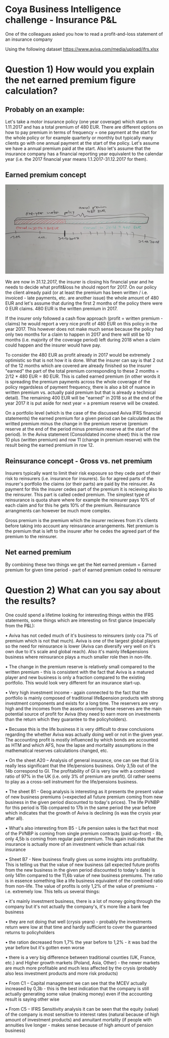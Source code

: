 # Coya Business Intelligence challenge - Insurance P&L
One of the colleagues asked you how to read a profit-and-loss statement of an insurance company

Using the following dataset
https://www.aviva.com/media/upload/ifrs.xlsx

# Question 1) How would you explain the net earned premium figure calculation?

## Probably on an example: 
Let's take a motor insurance policy (one year coverage) which starts on 1.11.2017 and has a total premium of 480 EUR. There are different options on how to pay premium in terms of frequency = one payment at the start for the whole policy or for example quarterly or monthly but typically many clients go with one annual payment at the start of the policy. Let's assume we have a annual premium paid at the start. Also let's assume that the insurance company has a financial reporting year equivalent to the calendar year (i.e. the 2017 financial year means 1.1.2017-31.12.2017 for them).

## Earned premium concept
![alt text](earned_premium.jpg) 

We are now in 31.12.2017, the insurer is closing his financial year and he needs to decide what profit&loss he should report for 2017. On our policy the client already paid (or at least the premium has been written / i.e. invoiced - late payments, etc. are another issue) the whole amount of 480 EUR and let's assume that during the first 2 months of the policy there were 0 EUR claims. 480 EUR is the written premium in 2017.

If the insurer only followed a cash flow approach (profit = written premium - claims) he would report a very nice profit of 480 EUR on this policy in the year 2017. This however does not make much sense because the policy had only two months for a claim to happen in 2017 and there will still be 10 months (i.e. majority of the coverage period) left during 2018 when a claim could happen and the insurer would have pay. 

To consider the 480 EUR as profit already in 2017 would be extremely optimistic so that is not how it is done. What the insurer can say is that 2 out of the 12 months which are covered are already finished so the insurer "earned" the part of the total premium corresponding to these 2 months = 2/12 * 480 EUR = 80 EUR. This is called earned premium (in other words it is spreading the premium payments across the whole coverage of the policy regardsless of payment frequency, there is also a bit of nuance in written premium vs. actually paid premium but that is already a technical detail). The remaining 400 EUR will be "earned" in 2018 so at the end of the year 2017 it is put aside for next year = a premium reserve will be created. 

On a portfolio level (which is the case of the discussed Aviva IFRS financial statements) the earned premium for a given period can be calculated as the writted premium minus the change in the premium reserve (premium reserve at the end of the period minus premium reserve at the start of the period). In the Aviva statement (Consolidated income sheet) this is the row 10 plus (written premium) and row 11 (change in premium reserve) with the result being the earned premium in row 12.

## Reinsurance concept - Gross vs. net premium
Insurers typically want to limit their risk exposure so they cede part of their risk to reinsurers (i.e. insurance for insurers). So for agreed parts of the insurer's portfolio the claims (or their parts) are paid by the reinsurer. As payment for this the insurer cedes part of the premium it is recieving also to the reinsurer. This part is called ceded premium. The simplest type of reinsurance is quota share where for example the reinsurer pays 10% of each claim and for this he gets 10% of the premium. Reinsurance arrangments can however be much more complex.

Gross premium is the premium which the insurer recieves from it's clients before taking into account any reinsurance arrangements. Net premium is the premium that is left to the insurer after he cedes the agreed part of the premium to the reinsurer.

## Net earned premium
By combining these two things we get the
Net earned premium = Earned premium for given time period - part of earned premium ceded to reinsurer

# Question 2) What can you say about the results?
One could spend a lifetime looking for interesting things within the IFRS statements, some things which are interesting on first glance (especially from the P&L):

• Aviva has not ceded much of it's business to reinsurers (only cca 7% of premium which is not that much). Aviva is one of the largest global players so the need for reinsurance is lower (Aviva can diversify very well on it's own due to it's scale and global reach). Also it's mainly life&pensions business where reinsurance plays a much smaller role then in non-life.

• The change in the premium reserve is relatively small compared to the written premium - this is consistent with the fact that Aviva is a matured player and new business is only a fraction compared to the existing portfolio. This would look very different for an insurance start-up.

• Very high investment income - again connected to the fact that the portfolio is mainly composed of traditional life&pension products with strong investment components and exists for a long time. The reservers are very high and the incomes from the assets covering these reserves are the main potential source of profit for Aviva (they need to earn more on investments than the return which they guarantee to the policyholders).

• Becuase this is the life business it is very difficult to draw conclusions regarding the whether Aviva was actually doing well or not in the given year. The accounting profit is mostly influenced by which bonds are accounted as HTM and which AFS, how the lapse and mortality assumptions in the mathematical reserves calculations changed, etc.

• On the sheet A20 – Analysis of general insurance, one can see that GI is really less significant that the life/pensions business. Only 3,5b out of the 14b correspond to GI. The profitability of GI is very low with a combined ratio of 97% in the UK (i.e. only 3% of premium are profit). GI rather seems to play as a cross-sell instrument for the life/pensions business.

• The sheet B1 - Geog analysis is interesting as it presents the present value of new business premiums (=expected all future premium coming from new business in the given period discounted to today's prices). The life PVNBP for this period is 15b compared to 17b in the same period the year before which indicates that the growth of Aviva is declining (is was the crysis year after all).

• What's also interesting from B5 - Life pension sales is the fact that most of the PVNBP is coming from single premium contracts (paid up-front) - 8b, only 4,5b is coming from regular paid premium. This again indicates that the insurance is actually more of an investment vehicle than actual risk insurance

• Sheet B7 - New business finally gives us some insights into profitability. This is telling us that the value of new business (all expected future profits from the new business in the given period discounted to today's date) is only 141m compared to the 11,6b value of new business premiums. The ratio is in essence something like a life business equivalent of the combined ratio from non-life. The value of profits is only 1,2% of the value of premiums - i.e. extremely low. This tells us several things:

• it's mainly investment business, there is a lot of money going through the company but it's not actually the company's, it's more like a bank fee business

• they are not doing that well (crysis years) - probably the investments return were low at that time and hardly sufficient to cover the guaranteed returns to policyholders

• the ration decreased from 1,7% the year before to 1,2% - it was bad the year before but it's gotten even worse

• there is a very big difference between traditional counties (UK, France, etc.) and Higher growth markets (Poland, Asia, Other) - the newer markets are much more profitable and much less affected by the crysis (probably also less investment products and more risk products)

• From C1 – Capital management we can see that the MCEV actually increased by 0,3b - this is the best indication that the company is still actually generating some value (making money) even if the accounting result is saying other wise

• From C5 – IFRS Sensitivity analysis it can be seen that the equity (value) of the company is most sensitive to interest rates (natural because of high amount of investment products) and annuitant mortality (if people with annuities live longer - makes sense because of high amount of pension business)
